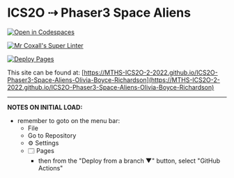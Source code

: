 # ICS2O ⇢ Phaser3 Space Aliens

[![Open in Codespaces](https://classroom.github.com/assets/launch-codespace-7f7980b617ed060a017424585567c406b6ee15c891e84e1186181d67ecf80aa0.svg)](https://classroom.github.com/open-in-codespaces?assignment_repo_id=10857081)

[![Mr Coxall's Super Linter](https://github.com/MTHS-ICS2O-2-2022/ICS2O-Phaser3-Space-Aliens-Olivia-Boyce-Richardson/workflows/Mr%20Coxall's%20Super%20Linter/badge.svg)](https://github.com/MTHS-ICS2O-2-2022/ICS2O-Phaser3-Space-Aliens-Olivia-Boyce-Richardson/actions)

[![Deploy Pages](https://github.com/MTHS-ICS2O-2-2022/ICS2O-Phaser3-Space-Aliens-Olivia-Boyce-Richardson/workflows/Deploy%20Pages/badge.svg)](https://github.com/MTHS-ICS2O-2-2022/ICS2O-Phaser3-Space-Aliens-Olivia-Boyce-Richardson/actions)

This site can be found at: [https://MTHS-ICS2O-2-2022.github.io/ICS2O-Phaser3-Space-Aliens-Olivia-Boyce-Richardson](https://MTHS-ICS2O-2-2022.github.io/ICS2O-Phaser3-Space-Aliens-Olivia-Boyce-Richardson)

---

**NOTES ON INITIAL LOAD:**
- remember to goto on the menu bar:
  - File
  - Go to Repository
  - ⚙ Settings
  - 🗔 Pages
    - then from the "Deploy from a branch ▼" button, select "GitHub Actions"
